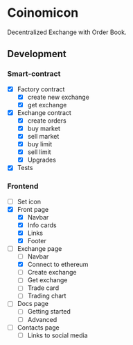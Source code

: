 # Coinomicon

Decentralized Exchange with Order Book.

## Development

### Smart-contract

-   [x] Factory contract
    -   [x] create new exchange
    -   [x] get exchange
-   [x] Exchange contract
    -   [x] create orders
    -   [x] buy market
    -   [x] sell market
    -   [x] buy limit
    -   [x] sell limit
    -   [x] Upgrades
-   [x] Tests

### Frontend

-   [ ] Set icon
-   [x] Front page
    -   [x] Navbar
    -   [x] Info cards
    -   [x] Links
    -   [x] Footer
-   [ ] Exchange page
    -   [ ] Navbar
    -   [x] Connect to ethereum
    -   [ ] Create exchange
    -   [ ] Get exchange
    -   [ ] Trade card
    -   [ ] Trading chart
-   [ ] Docs page
    -   [ ] Getting started
    -   [ ] Advanced
-   [ ] Contacts page
    -   [ ] Links to social media
